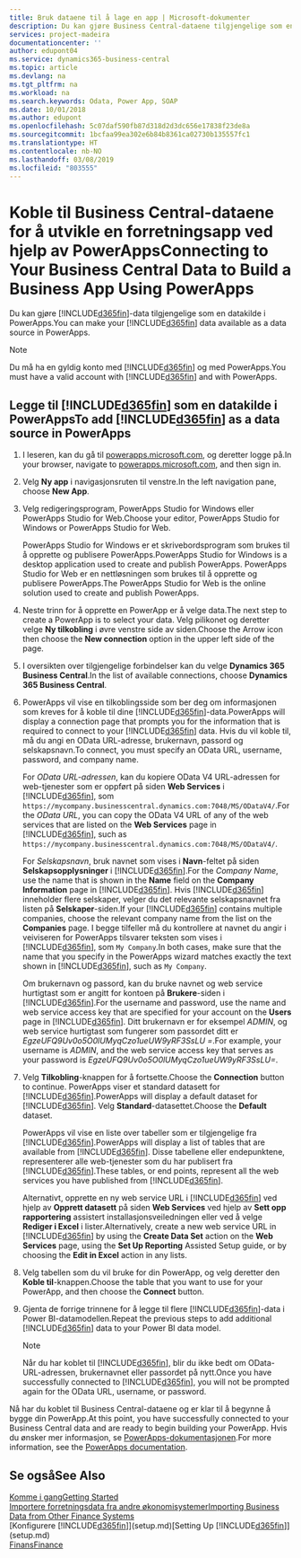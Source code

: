 ```yaml
---
title: Bruk dataene til å lage en app | Microsoft-dokumenter
description: Du kan gjøre Business Central-dataene tilgjengelige som en datakilde og angi en OData-URL-adresse til webtjenestene dine for å utvikle en forretningsapp ved hjelp av PowerApps.
services: project-madeira
documentationcenter: ''
author: edupont04
ms.service: dynamics365-business-central
ms.topic: article
ms.devlang: na
ms.tgt_pltfrm: na
ms.workload: na
ms.search.keywords: Odata, Power App, SOAP
ms.date: 10/01/2018
ms.author: edupont
ms.openlocfilehash: 5c07daf590fb87d318d2d3dc656e17838f23de8a
ms.sourcegitcommit: 1bcfaa99ea302e6b84b8361ca02730b135557fc1
ms.translationtype: HT
ms.contentlocale: nb-NO
ms.lasthandoff: 03/08/2019
ms.locfileid: "803555"
---
```

# <a name="connecting-to-your-business-central-data-to-build-a-business-app-using-powerapps"></a><span data-ttu-id="c630a-103">Koble til Business Central-dataene for å utvikle en forretningsapp ved hjelp av PowerApps</span><span class="sxs-lookup"><span data-stu-id="c630a-103">Connecting to Your Business Central Data to Build a Business App Using PowerApps</span></span>
<span data-ttu-id="c630a-104">Du kan gjøre [!INCLUDE[d365fin](includes/d365fin_md.md)]-data tilgjengelige som en datakilde i PowerApps.</span><span class="sxs-lookup"><span data-stu-id="c630a-104">You can make your [!INCLUDE[d365fin](includes/d365fin_md.md)] data available as a data source in PowerApps.</span></span>  

> [!NOTE]  
>   <span data-ttu-id="c630a-105">Du må ha en gyldig konto med [!INCLUDE[d365fin](includes/d365fin_md.md)] og med PowerApps.</span><span class="sxs-lookup"><span data-stu-id="c630a-105">You must have a valid account with [!INCLUDE[d365fin](includes/d365fin_md.md)] and with PowerApps.</span></span>  

## <a name="to-add-included365finincludesd365finmdmd-as-a-data-source-in-powerapps"></a><span data-ttu-id="c630a-106">Legge til [!INCLUDE[d365fin](includes/d365fin_md.md)] som en datakilde i PowerApps</span><span class="sxs-lookup"><span data-stu-id="c630a-106">To add [!INCLUDE[d365fin](includes/d365fin_md.md)] as a data source in PowerApps</span></span>
1. <span data-ttu-id="c630a-107">I leseren, kan du gå til [powerapps.microsoft.com](https://powerapps.microsoft.com/en-us/), og deretter logge på.</span><span class="sxs-lookup"><span data-stu-id="c630a-107">In your browser, navigate to [powerapps.microsoft.com](https://powerapps.microsoft.com/en-us/), and then sign in.</span></span>
2. <span data-ttu-id="c630a-108">Velg **Ny app** i navigasjonsruten til venstre.</span><span class="sxs-lookup"><span data-stu-id="c630a-108">In the left navigation pane, choose **New App**.</span></span>
3. <span data-ttu-id="c630a-109">Velg redigeringsprogram, PowerApps Studio for Windows eller PowerApps Studio for Web.</span><span class="sxs-lookup"><span data-stu-id="c630a-109">Choose your editor, PowerApps Studio for Windows or PowerApps Studio for Web.</span></span>

   <span data-ttu-id="c630a-110">PowerApps Studio for Windows er et skrivebordsprogram som brukes til å opprette og publisere PowerApps.</span><span class="sxs-lookup"><span data-stu-id="c630a-110">PowerApps Studio for Windows is a desktop application used to create and publish PowerApps.</span></span> <span data-ttu-id="c630a-111">PowerApps Studio for Web er en nettløsningen som brukes til å opprette og publisere PowerApps.</span><span class="sxs-lookup"><span data-stu-id="c630a-111">The PowerApps Studio for Web is the online solution used to create and publish PowerApps.</span></span>
4. <span data-ttu-id="c630a-112">Neste trinn for å opprette en PowerApp er å velge data.</span><span class="sxs-lookup"><span data-stu-id="c630a-112">The next step to create a PowerApp is to select your data.</span></span> <span data-ttu-id="c630a-113">Velg pilikonet og deretter velge **Ny tilkobling** i øvre venstre side av siden.</span><span class="sxs-lookup"><span data-stu-id="c630a-113">Choose the Arrow icon then choose the **New connection** option in the upper left side of the page.</span></span>
5. <span data-ttu-id="c630a-114">I oversikten over tilgjengelige forbindelser kan du velge **Dynamics 365 Business Central**.</span><span class="sxs-lookup"><span data-stu-id="c630a-114">In the list of available connections, choose **Dynamics 365 Business Central**.</span></span>
6. <span data-ttu-id="c630a-115">PowerApps vil vise en tilkoblingsside som ber deg om informasjonen som kreves for å koble til dine [!INCLUDE[d365fin](includes/d365fin_md.md)]-data.</span><span class="sxs-lookup"><span data-stu-id="c630a-115">PowerApps will display a connection page that prompts you for the information that is required to connect to your [!INCLUDE[d365fin](includes/d365fin_md.md)] data.</span></span> <span data-ttu-id="c630a-116">Hvis du vil koble til, må du angi en OData URL-adresse, brukernavn, passord og selskapsnavn.</span><span class="sxs-lookup"><span data-stu-id="c630a-116">To connect, you must specify an OData URL, username, password, and company name.</span></span>

   <span data-ttu-id="c630a-117">For *OData URL-adressen*, kan du kopiere OData V4 URL-adressen for web-tjenester som er oppført på siden **Web Services** i [!INCLUDE[d365fin](includes/d365fin_md.md)], som `https://mycompany.businesscentral.dynamics.com:7048/MS/ODataV4/`.</span><span class="sxs-lookup"><span data-stu-id="c630a-117">For the *OData URL*, you can copy the OData V4 URL of any of the web services that are listed on the **Web Services** page in [!INCLUDE[d365fin](includes/d365fin_md.md)], such as `https://mycompany.businesscentral.dynamics.com:7048/MS/ODataV4/`.</span></span>  

   <span data-ttu-id="c630a-118">For *Selskapsnavn*, bruk navnet som vises i **Navn**-feltet på siden **Selskapsopplysninger** i [!INCLUDE[d365fin](includes/d365fin_md.md)].</span><span class="sxs-lookup"><span data-stu-id="c630a-118">For the *Company Name*, use the name that is shown in the **Name** field on the **Company Information** page in [!INCLUDE[d365fin](includes/d365fin_md.md)].</span></span> <span data-ttu-id="c630a-119">Hvis [!INCLUDE[d365fin](includes/d365fin_md.md)] inneholder flere selskaper, velger du det relevante selskapsnavnet fra listen på **Selskaper**-siden.</span><span class="sxs-lookup"><span data-stu-id="c630a-119">If your [!INCLUDE[d365fin](includes/d365fin_md.md)] contains multiple companies, choose the relevant company name from the list on the **Companies** page.</span></span> <span data-ttu-id="c630a-120">I begge tilfeller må du kontrollere at navnet du angir i veiviseren for PowerApps tilsvarer teksten som vises i [!INCLUDE[d365fin](includes/d365fin_md.md)], som `My Company`.</span><span class="sxs-lookup"><span data-stu-id="c630a-120">In both cases, make sure that the name that you specify in the PowerApps wizard matches exactly the text shown in [!INCLUDE[d365fin](includes/d365fin_md.md)], such as `My Company`.</span></span>

   <span data-ttu-id="c630a-121">Om brukernavn og passord, kan du bruke navnet og web service hurtigtast som er angitt for kontoen på **Brukere**-siden i [!INCLUDE[d365fin](includes/d365fin_md.md)].</span><span class="sxs-lookup"><span data-stu-id="c630a-121">For the username and password, use the name and web service access key that are specified for your account on the **Users** page in [!INCLUDE[d365fin](includes/d365fin_md.md)].</span></span> <span data-ttu-id="c630a-122">Ditt brukernavn er for eksempel *ADMIN*, og web service hurtigtast som fungerer som passordet ditt er *EgzeUFQ9Uv0o5O0lUMyqCzo1ueUW9yRF3SsLU =*.</span><span class="sxs-lookup"><span data-stu-id="c630a-122">For example, your username is *ADMIN*, and the web service access key that serves as your password is *EgzeUFQ9Uv0o5O0lUMyqCzo1ueUW9yRF3SsLU=*.</span></span>
7. <span data-ttu-id="c630a-123">Velg **Tilkobling**-knappen for å fortsette.</span><span class="sxs-lookup"><span data-stu-id="c630a-123">Choose the **Connection** button to continue.</span></span> <span data-ttu-id="c630a-124">PowerApps viser et standard datasett for [!INCLUDE[d365fin](includes/d365fin_md.md)].</span><span class="sxs-lookup"><span data-stu-id="c630a-124">PowerApps will display a default dataset for [!INCLUDE[d365fin](includes/d365fin_md.md)].</span></span> <span data-ttu-id="c630a-125">Velg **Standard**-datasettet.</span><span class="sxs-lookup"><span data-stu-id="c630a-125">Choose the **Default** dataset.</span></span>

   <span data-ttu-id="c630a-126">PowerApps vil vise en liste over tabeller som er tilgjengelige fra [!INCLUDE[d365fin](includes/d365fin_md.md)].</span><span class="sxs-lookup"><span data-stu-id="c630a-126">PowerApps will display a list of tables that are available from [!INCLUDE[d365fin](includes/d365fin_md.md)].</span></span> <span data-ttu-id="c630a-127">Disse tabellene eller endepunktene, representerer alle web-tjenester som du har publisert fra [!INCLUDE[d365fin](includes/d365fin_md.md)].</span><span class="sxs-lookup"><span data-stu-id="c630a-127">These tables, or end points,  represent all the web services you have published from [!INCLUDE[d365fin](includes/d365fin_md.md)].</span></span>

   <span data-ttu-id="c630a-128">Alternativt, opprette en ny web service URL i [!INCLUDE[d365fin](includes/d365fin_md.md)] ved hjelp av **Opprett datasett** på siden **Web Services** ved hjelp av **Sett opp rapportering** assistert installasjonsveiledningen eller ved å velge **Rediger i Excel** i lister.</span><span class="sxs-lookup"><span data-stu-id="c630a-128">Alternatively, create a new web service URL in [!INCLUDE[d365fin](includes/d365fin_md.md)] by using the **Create Data Set** action on the **Web Services** page, using the **Set Up Reporting** Assisted Setup guide, or by choosing the **Edit in Excel** action in any lists.</span></span>
8. <span data-ttu-id="c630a-129">Velg tabellen som du vil bruke for din PowerApp, og velg deretter den **Koble til**-knappen.</span><span class="sxs-lookup"><span data-stu-id="c630a-129">Choose the table that you want to use for your PowerApp, and then choose the **Connect** button.</span></span>
9. <span data-ttu-id="c630a-130">Gjenta de forrige trinnene for å legge til flere [!INCLUDE[d365fin](includes/d365fin_md.md)]-data i Power BI-datamodellen.</span><span class="sxs-lookup"><span data-stu-id="c630a-130">Repeat the previous steps to add additional [!INCLUDE[d365fin](includes/d365fin_md.md)] data to your Power BI data model.</span></span>

   > [!NOTE]  
   >    <span data-ttu-id="c630a-131">Når du har koblet til [!INCLUDE[d365fin](includes/d365fin_md.md)], blir du ikke bedt om OData-URL-adressen, brukernavnet eller passordet på nytt.</span><span class="sxs-lookup"><span data-stu-id="c630a-131">Once you have successfully connected to [!INCLUDE[d365fin](includes/d365fin_md.md)], you will not be prompted again for the OData URL, username, or password.</span></span>

<span data-ttu-id="c630a-132">Nå har du koblet til Business Central-dataene og er klar til å begynne å bygge din PowerApp.</span><span class="sxs-lookup"><span data-stu-id="c630a-132">At this point, you have successfully connected to your Business Central data and are ready to begin building your PowerApp.</span></span> <span data-ttu-id="c630a-133">Hvis du ønsker mer informasjon, se [PowerApps-dokumentasjonen](https://powerapps.microsoft.com/tutorials/getting-started/).</span><span class="sxs-lookup"><span data-stu-id="c630a-133">For more information, see the [PowerApps documentation](https://powerapps.microsoft.com/tutorials/getting-started/).</span></span>

## <a name="see-also"></a><span data-ttu-id="c630a-134">Se også</span><span class="sxs-lookup"><span data-stu-id="c630a-134">See Also</span></span>
[<span data-ttu-id="c630a-135">Komme i gang</span><span class="sxs-lookup"><span data-stu-id="c630a-135">Getting Started</span></span>](product-get-started.md)  
[<span data-ttu-id="c630a-136">Importere forretningsdata fra andre økonomisystemer</span><span class="sxs-lookup"><span data-stu-id="c630a-136">Importing Business Data from Other Finance Systems</span></span>](across-import-data-configuration-packages.md)  
<span data-ttu-id="c630a-137">[Konfigurere [!INCLUDE[d365fin](includes/d365fin_md.md)]](setup.md)</span><span class="sxs-lookup"><span data-stu-id="c630a-137">[Setting Up [!INCLUDE[d365fin](includes/d365fin_md.md)]](setup.md)</span></span>  
[<span data-ttu-id="c630a-138">Finans</span><span class="sxs-lookup"><span data-stu-id="c630a-138">Finance</span></span>](finance.md)  
